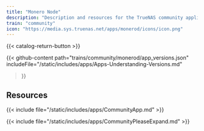 ```yaml
---
title: "Monero Node"
description: "Description and resources for the TrueNAS community application called Monero Node."
train: "community"
icon: "https://media.sys.truenas.net/apps/monerod/icons/icon.png"
---
```


{{< catalog-return-button >}}

{{< github-content 
    path="trains/community/monerod/app_versions.json"
	includeFile="/static/includes/apps/Apps-Understanding-Versions.md"
>}}

## Resources

{{< include file="/static/includes/apps/CommunityApp.md" >}}

{{< include file="/static/includes/apps/CommunityPleaseExpand.md" >}}
